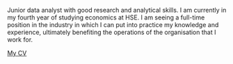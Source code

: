 Junior data analyst with good research and analytical skills. I am currently in my fourth year of studying economics at HSE. I am seeing a full-time position in the industry in which I can put into practice my knowledge and experience, ultimately benefiting the operations of the organisation that I work for. 

[My CV](https://github.com/sisiupka/sisiupka/blob/main/CV_Vikulin.pdf)
